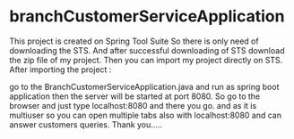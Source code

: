 # branchCustomerServiceApplication
This project is created on Spring Tool Suite 
So there is only need of downloading the STS.
And after successful downloading of STS download the zip file of my project.
Then you can import my project directly on STS. 
After importing the project : 

go to the BranchCustomerServiceApplication.java and run as spring boot application
then the server will be started at port 8080. 
So go to the browser and just type localhost:8080 and there you go.
and as it is multiuser so you can open multiple tabs also with localhost:8080 and can answer customers queries.
Thank you.....
